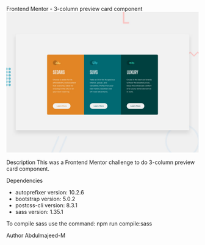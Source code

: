 Frontend Mentor - 3-column preview card component
![Design preview for the 3-column preview card component coding challenge](./design/desktop-preview.jpg)

Description
This was a Frontend Mentor challenge to do 3-column preview card component.

Dependencies
- autoprefixer version: 10.2.6
- bootstrap version: 5.0.2
- postcss-cli version: 8.3.1
- sass version: 1.35.1

To compile sass use the command: npm run compile:sass

Author
Abdulmajeed-M
